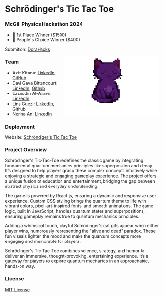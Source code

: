 # Schrödinger's Tic Tac Toe 

### McGill Physics Hackathon 2024
- 🥇 1st Place Winner ($1500)
- 🏅 People's Choice Winner ($400)

Submition: [DoraHacks](https://dorahacks.io/buidl/19911)

<img align="right" height="200px" width="auto" src="https://github.com/Davigbit/Schrodingers-TicTacToe/blob/main/src/assets/cat.gif">

### Team
- Aziz Kitana: [LinkedIn](https://www.linkedin.com/in/aziz-kitana-6082a527a/), [GitHub](https://github.com/Dvader30)
- Davi Gava Bittencourt: [LinkedIn](https://www.linkedin.com/in/davigbit/), [Github](https://github.com/Davigbit)
- Ezzaddin Al-Ajrawi: [LinkedIn](https://www.linkedin.com/in/ezzaddin-al-ajrawi-129274235/)
- Lina Guezi: [LinkedIn](https://www.linkedin.com/in/lina-guezi/), [Github](https://github.com/Lina674)
- Nerina An: [LinkedIn](https://www.linkedin.com/in/nerina-an-a848ab248/)

### Deployment
Website: [Schröndiger's Tic Tac Toe](https://schrodingers-tic-tac-toe.vercel.app/)

### Project Overview
Schrödinger's Tic-Tac-Toe redefines the classic game by integrating fundamental quantum mechanics principles like superposition and decay. It’s designed to help players grasp these complex concepts intuitively while enjoying a strategic and engaging gameplay experience. The project offers a unique fusion of education and entertainment, bridging the gap between abstract physics and everyday understanding.

The game is powered by React.js, ensuring a dynamic and responsive user experience. Custom CSS styling brings the quantum theme to life with vibrant colors, pixel-art-inspired fonts, and smooth animations. The game logic, built in JavaScript, handles quantum states and superpositions, ensuring gameplay remains true to quantum mechanics principles.

Adding a whimsical touch, playful Schrödinger's cat gifs appear when either player wins, humorously representing the "alive and dead" paradox. These fun visuals lighten the mood and make the quantum concepts more engaging and memorable for players.

Schrödinger's Tic-Tac-Toe combines science, strategy, and humor to deliver an immersive, thought-provoking, entertaining experience. It’s a gateway for players to explore quantum mechanics in an approachable, hands-on way.

### License
[MIT License](https://github.com/Davigbit/Schrodingers-TicTacToe/blob/main/LICENSE)
